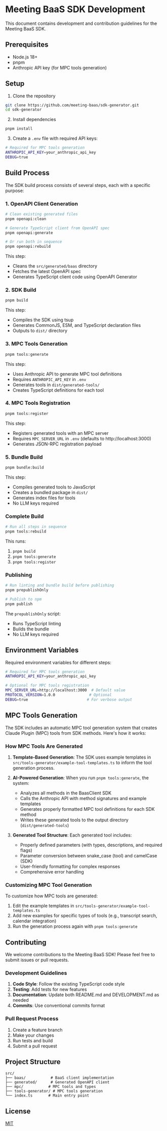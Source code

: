 # Meeting BaaS SDK Development

This document contains development and contribution guidelines for the Meeting BaaS SDK.

## Prerequisites

- Node.js 18+
- pnpm
- Anthropic API key (for MPC tools generation)

## Setup

1. Clone the repository

```bash
git clone https://github.com/meeting-baas/sdk-generator.git
cd sdk-generator
```

2. Install dependencies

```bash
pnpm install
```

3. Create a `.env` file with required API keys:

```bash
# Required for MPC tools generation
ANTHROPIC_API_KEY=your_anthropic_api_key
DEBUG=true
```

## Build Process

The SDK build process consists of several steps, each with a specific purpose:

### 1. OpenAPI Client Generation

```bash
# Clean existing generated files
pnpm openapi:clean

# Generate TypeScript client from OpenAPI spec
pnpm openapi:generate

# Or run both in sequence
pnpm openapi:rebuild
```

This step:

- Cleans the `src/generated/baas` directory
- Fetches the latest OpenAPI spec
- Generates TypeScript client code using OpenAPI Generator

### 2. SDK Build

```bash
pnpm build
```

This step:

- Compiles the SDK using tsup
- Generates CommonJS, ESM, and TypeScript declaration files
- Outputs to `dist/` directory

### 3. MPC Tools Generation

```bash
pnpm tools:generate
```

This step:

- Uses Anthropic API to generate MPC tool definitions
- Requires `ANTHROPIC_API_KEY` in `.env`
- Generates tools in `dist/generated-tools/`
- Creates TypeScript definitions for each tool

### 4. MPC Tools Registration

```bash
pnpm tools:register
```

This step:

- Registers generated tools with an MPC server
- Requires `MPC_SERVER_URL` in `.env` (defaults to http://localhost:3000)
- Generates JSON-RPC registration payload

### 5. Bundle Build

```bash
pnpm bundle:build
```

This step:

- Compiles generated tools to JavaScript
- Creates a bundled package in `dist/`
- Generates index files for tools
- No LLM keys required

### Complete Build

```bash
# Run all steps in sequence
pnpm tools:rebuild
```

This runs:

1. `pnpm build`
2. `pnpm tools:generate`
3. `pnpm tools:register`

### Publishing

```bash
# Run linting and bundle build before publishing
pnpm prepublishOnly

# Publish to npm
pnpm publish
```

The `prepublishOnly` script:

- Runs TypeScript linting
- Builds the bundle
- No LLM keys required

## Environment Variables

Required environment variables for different steps:

```bash
# Required for MPC tools generation
ANTHROPIC_API_KEY=your_anthropic_api_key

# Optional for MPC tools registration
MPC_SERVER_URL=http://localhost:3000  # Default value
PROTOCOL_VERSION=1.0.0               # Optional
DEBUG=true                          # For verbose output
```

## MPC Tools Generation

The SDK includes an automatic MPC tool generation system that creates Claude Plugin (MPC) tools from SDK methods. Here's how it works:

### How MPC Tools Are Generated

1. **Template-Based Generation**: The SDK uses example templates in `src/tools-generator/example-tool-templates.ts` to inform the tool generation process.

2. **AI-Powered Generation**: When you run `pnpm tools:generate`, the system:

   - Analyzes all methods in the BaasClient SDK
   - Calls the Anthropic API with method signatures and example templates
   - Generates properly formatted MPC tool definitions for each SDK method
   - Writes these generated tools to the output directory (`dist/generated-tools`)

3. **Generated Tool Structure**: Each generated tool includes:
   - Properly defined parameters (with types, descriptions, and required flags)
   - Parameter conversion between snake_case (tool) and camelCase (SDK)
   - User-friendly formatting for complex responses
   - Comprehensive error handling

### Customizing MPC Tool Generation

To customize how MPC tools are generated:

1. Edit the example templates in `src/tools-generator/example-tool-templates.ts`
2. Add new examples for specific types of tools (e.g., transcript search, calendar integration)
3. Run the generation process again with `pnpm tools:generate`

## Contributing

We welcome contributions to the Meeting BaaS SDK! Please feel free to submit issues or pull requests.

### Development Guidelines

1. **Code Style**: Follow the existing TypeScript code style
2. **Testing**: Add tests for new features
3. **Documentation**: Update both README.md and DEVELOPMENT.md as needed
4. **Commits**: Use conventional commits format

### Pull Request Process

1. Create a feature branch
2. Make your changes
3. Run tests and build
4. Submit a pull request

## Project Structure

```
src/
├── baas/           # BaaS client implementation
├── generated/      # Generated OpenAPI client
├── mpc/           # MPC tools and types
├── tools-generator/ # MPC tools generation
└── index.ts       # Main entry point
```

## License

[MIT](LICENSE)
